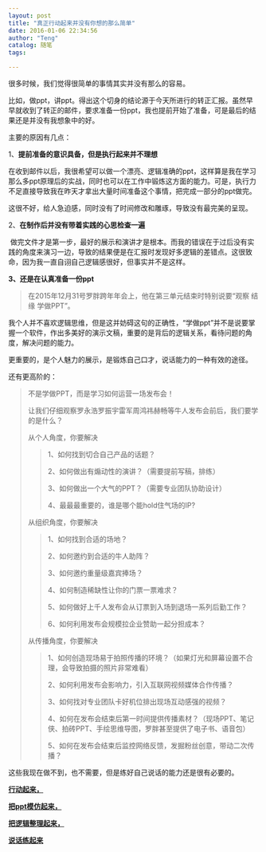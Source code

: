 ```yaml
---
layout: post
title: "真正行动起来并没有你想的那么简单"
date: 2016-01-06 22:34:56
author: "Teng"
catalog: 随笔
tags: 

---
```

很多时候，我们觉得很简单的事情其实并没有那么的容易。

比如，做ppt，讲ppt。得出这个切身的结论源于今天所进行的转正汇报。虽然早早就收到了转正的邮件，要求准备一份ppt，我也提前开始了准备，可是最后的结果还是并没有我想象中的好。

主要的原因有几点：

1、**提前准备的意识具备，但是执行起来并不理想**

在收到邮件以后，我很希望可以做一个漂亮、逻辑准确的ppt，这样算是我在学习那么多ppt原理后的实战，同时也可以在工作中锻炼这方面的能力。可是，执行力不足直接导致我在昨天才拿出大量时间准备这个事情，把完成一部分的ppt做完。

这很不好，给人急迫感，同时没有了时间修改和雕琢，导致没有最完美的呈现。

2、**在制作后并没有带着实践的心思检查一遍**

 做完文件才是第一步，最好的展示和演讲才是根本。而我的错误在于过后没有实践的角度来演习一边，导致的结果便是在汇报时发现好多逻辑的差错点。这很致命，因为我一直自诩自己逻辑感很好，但事实并不是这样。

**3、还是在认真准备一份ppt**

> 在2015年12月31号罗胖跨年年会上，他在第三单元结束时特别说要“观察 结缘 学做PPT”。

我个人并不喜欢逻辑思维，但是这并妨碍这句的正确性，“学做ppt”并不是说要掌握一个软件，作出多美好的演示文稿，重要的是背后的逻辑关系，看待问题的角度，解决问题的能力。  

更重要的，是个人魅力的展示，是锻炼自己口才，说话能力的一种有效的途径。

还有更高阶的：

> 不是学做PPT，而是学习如何运营一场发布会！
> 
> 让我们仔细观察罗永浩罗振宇雷军周鸿祎赫畅等牛人发布会前后，我们要学的是什么？  
> 
> 从个人角度，你要解决
> 
> > 1、如何找到切合自己产品的话题？  
> > 
> > 2、如何做出有煽动性的演讲？（需要提前写稿，排练）
> > 
> > 3、如何做出一个大气的PPT？（需要专业团队协助设计）
> > 
> > 4、最最最重要的，谁是哪个能hold住气场的IP?
> 
> 从组织角度，你要解决
> 
> > 1、如何找到合适的场地？  
> > 
> > 2、如何邀约到合适的牛人助阵？
> > 
> > 3、如何邀约重量级嘉宾捧场？
> > 
> > 4、如何制造稀缺性让你的门票一票难求？
> > 
> > 5、如何做好上千人发布会从订票到入场到退场一系列后勤工作？
> > 
> > 6、如何利用发布会规模拉企业赞助一起分担成本？
> 
> 从传播角度，你要解决
> 
> > 1、如何创造现场易于拍照传播的环境？（如果灯光和屏幕设置不合理，会导致拍摄的照片非常难看）  
> > 
> > 2、如何利用发布会影响力，引入互联网视频媒体合作传播？
> > 
> > 3、如何找对专业团队卡好机位排出现场互动感强的视频？
> > 
> > 4、如何在发布会结束后第一时间提供传播素材？（现场PPT、笔记侠、拍砖PPT、手绘思维导图，罗胖甚至提供了电子书、语音包）
> > 
> > 5、如何在发布会结束后监控网络反馈，发掘粉丝创意，带动二次传播？

这些我现在做不到，也不需要，但是练好自己说话的能力还是很有必要的。

**<span style="text-decoration:underline;">行动起来，</span>**

**<span style="text-decoration:underline;">把ppt模仿起来，</span>**

**<span style="text-decoration:underline;">把逻辑整理起来，</span>**

**<span style="text-decoration:underline;">说话练起来</span>**